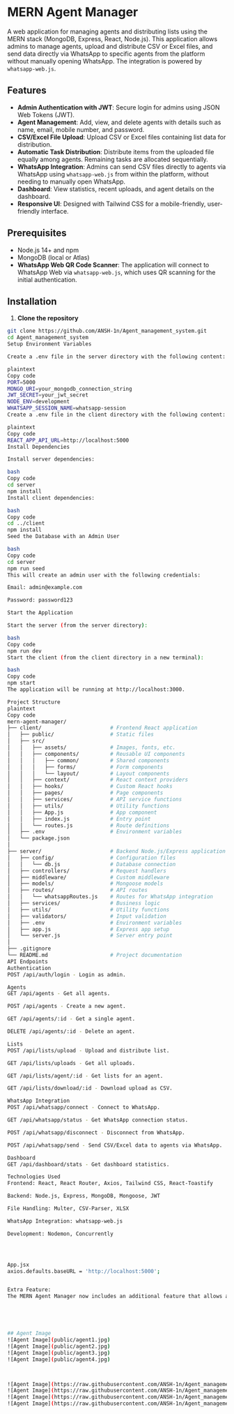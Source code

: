 

# MERN Agent Manager

A web application for managing agents and distributing lists using the MERN stack (MongoDB, Express, React, Node.js). This application allows admins to manage agents, upload and distribute CSV or Excel files, and send data directly via WhatsApp to specific agents from the platform without manually opening WhatsApp. The integration is powered by `whatsapp-web.js`.

## Features

- **Admin Authentication with JWT**: Secure login for admins using JSON Web Tokens (JWT).
- **Agent Management**: Add, view, and delete agents with details such as name, email, mobile number, and password.
- **CSV/Excel File Upload**: Upload CSV or Excel files containing list data for distribution.
- **Automatic Task Distribution**: Distribute items from the uploaded file equally among agents. Remaining tasks are allocated sequentially.
- **WhatsApp Integration**: Admins can send CSV files directly to agents via WhatsApp using `whatsapp-web.js` from within the platform, without needing to manually open WhatsApp.
- **Dashboard**: View statistics, recent uploads, and agent details on the dashboard.
- **Responsive UI**: Designed with Tailwind CSS for a mobile-friendly, user-friendly interface.

## Prerequisites

- Node.js 14+ and npm
- MongoDB (local or Atlas)
- **WhatsApp Web QR Code Scanner**: The application will connect to WhatsApp Web via `whatsapp-web.js`, which uses QR scanning for the initial authentication.

## Installation

1. **Clone the repository**

```bash
git clone https://github.com/ANSH-1n/Agent_management_system.git
cd Agent_management_system
Setup Environment Variables

Create a .env file in the server directory with the following content:

plaintext
Copy code
PORT=5000
MONGO_URI=your_mongodb_connection_string
JWT_SECRET=your_jwt_secret
NODE_ENV=development
WHATSAPP_SESSION_NAME=whatsapp-session
Create a .env file in the client directory with the following content:

plaintext
Copy code
REACT_APP_API_URL=http://localhost:5000
Install Dependencies

Install server dependencies:

bash
Copy code
cd server
npm install
Install client dependencies:

bash
Copy code
cd ../client
npm install
Seed the Database with an Admin User

bash
Copy code
cd server
npm run seed
This will create an admin user with the following credentials:

Email: admin@example.com

Password: password123

Start the Application

Start the server (from the server directory):

bash
Copy code
npm run dev
Start the client (from the client directory in a new terminal):

bash
Copy code
npm start
The application will be running at http://localhost:3000.

Project Structure
plaintext
Copy code
mern-agent-manager/
├── client/                      # Frontend React application
│   ├── public/                  # Static files
│   ├── src/
│   │   ├── assets/              # Images, fonts, etc.
│   │   ├── components/          # Reusable UI components
│   │   │   ├── common/          # Shared components
│   │   │   ├── forms/           # Form components
│   │   │   └── layout/          # Layout components
│   │   ├── context/             # React context providers
│   │   ├── hooks/               # Custom React hooks
│   │   ├── pages/               # Page components
│   │   ├── services/            # API service functions
│   │   ├── utils/               # Utility functions
│   │   ├── App.js               # App component
│   │   ├── index.js             # Entry point
│   │   └── routes.js            # Route definitions
│   ├── .env                     # Environment variables
│   └── package.json
│
├── server/                      # Backend Node.js/Express application
│   ├── config/                  # Configuration files
│   │   └── db.js                # Database connection
│   ├── controllers/             # Request handlers
│   ├── middleware/              # Custom middleware
│   ├── models/                  # Mongoose models
│   ├── routes/                  # API routes
│   │   └── whatsappRoutes.js    # Routes for WhatsApp integration
│   ├── services/                # Business logic
│   ├── utils/                   # Utility functions
│   ├── validators/              # Input validation
│   ├── .env                     # Environment variables
│   ├── app.js                   # Express app setup
│   └── server.js                # Server entry point
│
├── .gitignore
└── README.md                    # Project documentation
API Endpoints
Authentication
POST /api/auth/login - Login as admin.

Agents
GET /api/agents - Get all agents.

POST /api/agents - Create a new agent.

GET /api/agents/:id - Get a single agent.

DELETE /api/agents/:id - Delete an agent.

Lists
POST /api/lists/upload - Upload and distribute list.

GET /api/lists/uploads - Get all uploads.

GET /api/lists/agent/:id - Get lists for an agent.

GET /api/lists/download/:id - Download upload as CSV.

WhatsApp Integration
POST /api/whatsapp/connect - Connect to WhatsApp.

GET /api/whatsapp/status - Get WhatsApp connection status.

POST /api/whatsapp/disconnect - Disconnect from WhatsApp.

POST /api/whatsapp/send - Send CSV/Excel data to agents via WhatsApp.

Dashboard
GET /api/dashboard/stats - Get dashboard statistics.

Technologies Used
Frontend: React, React Router, Axios, Tailwind CSS, React-Toastify

Backend: Node.js, Express, MongoDB, Mongoose, JWT

File Handling: Multer, CSV-Parser, XLSX

WhatsApp Integration: whatsapp-web.js

Development: Nodemon, Concurrently




App.jsx
axios.defaults.baseURL = 'http://localhost:5000';


Extra Feature:
The MERN Agent Manager now includes an additional feature that allows admins to send uploaded CSV or Excel files directly to agents via WhatsApp from within the platform. This integration, powered by whatsapp-web.js, eliminates the need for manually opening WhatsApp, enabling seamless communication between the admin and agents.





## Agent Image
![Agent Image](public/agent1.jpg)
![Agent Image](public/agent2.jpg)
![Agent Image](public/agent3.jpg)
![Agent Image](public/agent4.jpg)



![Agent Image](https://raw.githubusercontent.com/ANSH-1n/Agent_management_system/main/public/agent1.jpg)
![Agent Image](https://raw.githubusercontent.com/ANSH-1n/Agent_management_system/main/public/agent2.jpg)
![Agent Image](https://raw.githubusercontent.com/ANSH-1n/Agent_management_system/main/public/agent3.jpg)
![Agent Image](https://raw.githubusercontent.com/ANSH-1n/Agent_management_system/main/public/agent4.jpg)
